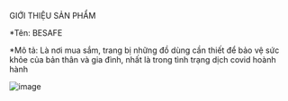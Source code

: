  GIỚI THIỆU SẢN PHẨM


*Tên: BESAFE


*Mô tả: Là nơi mua sắm, trang bị những đồ dùng cần thiết để bảo vệ sức khỏe của bản thân và gia đình, nhất là trong tình trạng dịch covid hoành hành



![image](https://user-images.githubusercontent.com/71579658/116973352-965c0280-ace6-11eb-9c8c-ba6552925ccb.png)


